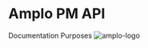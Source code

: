 # Amplo PM API
 Documentation Purposes
![amplo-logo](https://amplo.ch/wp-content/uploads/2020/07/28july-normal-1.png)
